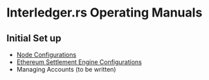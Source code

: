 # Interledger.rs Operating Manuals

## Initial Set up
- [Node Configurations](node-configurations.md)
- [Ethereum Settlement Engine Configurations](eth-se-configurations.md)
- Managing Accounts (to be written)
